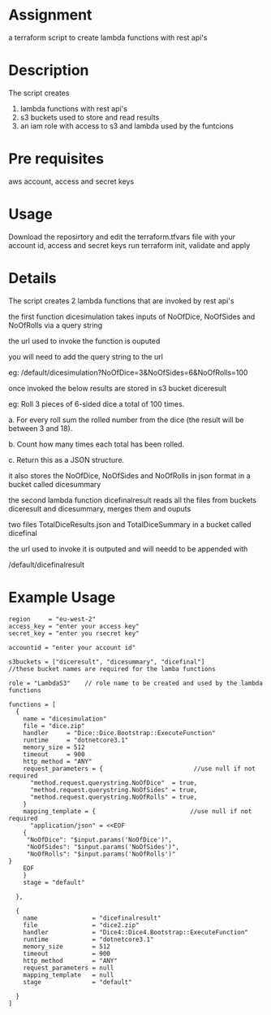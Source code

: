 # Assignment
a terraform script to create lambda functions with rest api's

# Description
The script creates
1) lambda functions with rest api's
2) s3 buckets used to store and read results
3) an iam role with access to s3 and lambda used by the funtcions

# Pre requisites
aws account, access and secret keys

# Usage
Download the reposirtory and edit the terraform.tfvars file with your account id, access and secret keys
run terraform init, validate and apply

# Details
The script creates 2 lambda functions that are invoked by rest api's

the first function dicesimulation takes inputs of NoOfDice, NoOfSides and NoOfRolls via a query string

the url used to invoke the function is ouputed

you will need to add the query string to the url

eg: /default/dicesimulation?NoOfDice=3&NoOfSides=6&NoOfRolls=100

once invoked the below results are stored in s3 bucket diceresult

eg: Roll 3 pieces of 6-sided dice a total of 100 times.

a. For every roll sum the rolled number from the dice (the result will be between 3 and 18).

b. Count how many times each total has been rolled.

c. Return this as a JSON structure.

it also stores the NoOfDice, NoOfSides and NoOfRolls in json format in a bucket called dicesummary



the second lambda function dicefinalresult reads all the files from buckets diceresult and dicesummary, merges them and ouputs

two files TotalDiceResults.json and TotalDiceSummary in a bucket called dicefinal

the url used to invoke it is outputed and will needd to be appended with

/default/dicefinalresult

# Example Usage

```
region     = "eu-west-2"
access_key = "enter your access key"
secret_key = "enter you rsecret key"

accountid = "enter your account id"

s3buckets = ["diceresult", "dicesummary", "dicefinal"]           //these bucket names are required for the lamba functions

role = "LambdaS3"    // role name to be created and used by the lambda functions

functions = [
  {
    name = "dicesimulation"
    file = "dice.zip"
    handler     = "Dice::Dice.Bootstrap::ExecuteFunction"
    runtime     = "dotnetcore3.1"
    memory_size = 512
    timeout     = 900
    http_method = "ANY"
    request_parameters = {                         //use null if not required
      "method.request.querystring.NoOfDice"  = true,
      "method.request.querystring.NoOfSides" = true,
      "method.request.querystring.NoOfRolls" = true,
    }
    mapping_template = {                          //use null if not required
      "application/json" = <<EOF
    {
     "NoOfDice": "$input.params('NoOfDice')",
     "NoOfSides": "$input.params('NoOfSides')",
     "NoOfRolls": "$input.params('NoOfRolls')"
}
    EOF
    }
    stage = "default"

  },

  {
    name               = "dicefinalresult"
    file               = "dice2.zip"
    handler            = "Dice4::Dice4.Bootstrap::ExecuteFunction"
    runtime            = "dotnetcore3.1"
    memory_size        = 512
    timeout            = 900
    http_method        = "ANY"
    request_parameters = null
    mapping_template   = null
    stage              = "default"

  }
]



